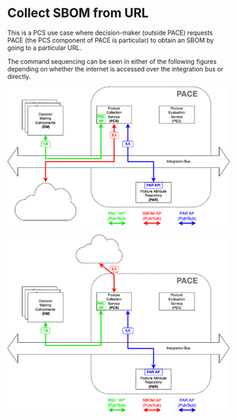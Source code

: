 # Collect SBOM from URL

This is a PCS use case where decision-maker (outside PACE)
requests PACE (the PCS component of PACE is particular)
to obtain an SBOM by going to a particular URL.

The command sequencing can be seen in either of the following
figures depending on whether the internet is accessed
over the integration bus or directly.

![Collect02](./Images/CollectSbomFromUrl.png)

![Collect03](./Images/CollectSbomFromUrl2.png)
